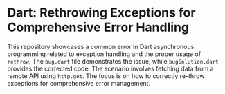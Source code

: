 # Dart: Rethrowing Exceptions for Comprehensive Error Handling

This repository showcases a common error in Dart asynchronous programming related to exception handling and the proper usage of `rethrow`.  The `bug.dart` file demonstrates the issue, while `bugSolution.dart` provides the corrected code.  The scenario involves fetching data from a remote API using `http.get`. The focus is on how to correctly re-throw exceptions for comprehensive error management.